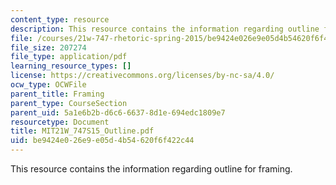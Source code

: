 ```yaml
---
content_type: resource
description: This resource contains the information regarding outline for framing.
file: /courses/21w-747-rhetoric-spring-2015/be9424e026e9e05d4b54620f6f422c44_MIT21W_747S15_Outline.pdf
file_size: 207274
file_type: application/pdf
learning_resource_types: []
license: https://creativecommons.org/licenses/by-nc-sa/4.0/
ocw_type: OCWFile
parent_title: Framing
parent_type: CourseSection
parent_uid: 5a1e6b2b-d6c6-6637-8d1e-694edc1809e7
resourcetype: Document
title: MIT21W_747S15_Outline.pdf
uid: be9424e0-26e9-e05d-4b54-620f6f422c44
---
```

This resource contains the information regarding outline for framing.